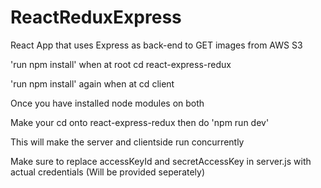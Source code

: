 # ReactReduxExpress
React App that uses Express as back-end to GET images from AWS S3

'run npm install' when at root cd react-express-redux

'run npm install' again when at cd client

Once you have installed node modules on both

Make your cd onto react-express-redux then do 'npm run dev' 

This will make the server and clientside run concurrently

Make sure to replace accessKeyId and secretAccessKey in server.js with actual credentials (Will be provided seperately)


